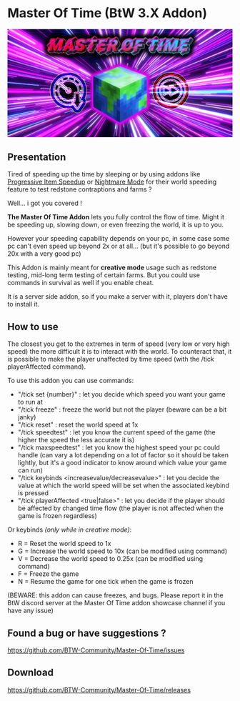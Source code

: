 # Master Of Time (BtW 3.X Addon)

<p align="center">
  <img src="image/Master Of Time.png?raw=true" alt="Addon's banner" width="800"/>
</p>

## Presentation
Tired of speeding up the time by sleeping or by using addons like [Progressive Item Speedup](https://github.com/BTW-Community/Progressive-Item-Speedup-Addon) or [Nightmare Mode](https://github.com/elmi2305/Nightmare-Mode-CE-3.x) for their world speeding feature to test redstone contraptions and farms ? 

Well... i got you covered !

**The Master Of Time Addon** lets you fully control the flow of time. Might it be speeding up, slowing down, or even freezing the world, it is up to you.

However your speeding capability depends on your pc, in some case some pc can't even speed up beyond 2x or at all... (but it's possible to go beyond 20x with a very good pc)

This Addon is mainly meant for **creative mode** usage such as redstone testing, mid-long term testing of certain farms. But you could use commands in survival as well if you enable cheat.

It is a server side addon, so if you make a server with it, players don't have to install it.

## How to use

The closest you get to the extremes in term of speed (very low or very high speed) the more difficult it is to interact with the world.
To counteract that, it is possible to make the player unaffected by time speed (with the /tick playerAffected command).

To use this addon you can use commands:
- "/tick set {number}" : let you decide which speed you want your game to run at
- "/tick freeze" : freeze the world but not the player (beware can be a bit janky)
- "/tick reset" : reset the world speed at 1x
- "/tick speedtest" : let you know the current speed of the game (the higher the speed the less accurate it is)
- "/tick maxspeedtest" : let you know the highest speed your pc could handle (can vary a lot depending on a lot of factor so it should be taken lightly, but it's a good indicator to know around which value your game can run)
- "/tick keybinds <increasevalue/decreasevalue>" : let you decide the value at which the world speed will be set when the associated keybind is pressed
- "/tick playerAffected <true|false>" : let you decide if the player should be affected by changed time flow (the player is not affected when the game is frozen regardless)

Or keybinds *(only while in creative mode)*:
- R = Reset the world speed to 1x
- G = Increase the world speed to 10x (can be modified using command)
- V = Decrease the world speed to 0.25x (can be modified using command)
- F = Freeze the game
- N = Resume the game for one tick when the game is frozen

(BEWARE: this addon can cause freezes, and bugs. Please report it in the BtW discord server at the Master Of Time addon showcase channel if you have any issue)

## Found a bug or have suggestions ?

https://github.com/BTW-Community/Master-Of-Time/issues

## Download
https://github.com/BTW-Community/Master-Of-Time/releases
